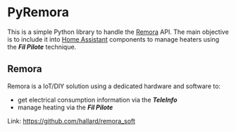 # PyRemora
This is a simple Python library to handle the [Remora](https://github.com/hallard/remora_soft "Remora") API.
The main objective is to include it into [Home Assistant](https://www.home-assistant.io/ "Home Assistant") components to manage heaters using the ***Fil Pilote*** technique.

## Remora
Remora is a IoT/DIY solution using a dedicated hardware and software to:
- get electrical consumption information via the ***TeleInfo***
- manage heating via the ***Fil Pilote***

Link: https://github.com/hallard/remora_soft
